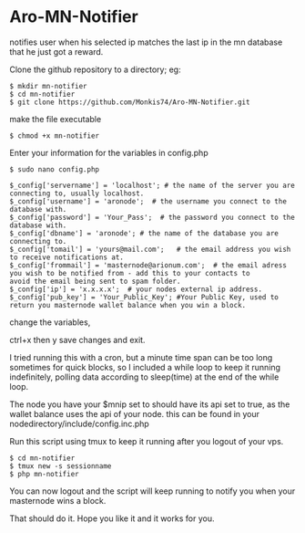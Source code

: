 # Aro-MN-Notifier
notifies user when his selected ip matches the last ip in the mn database that he just got a reward.

Clone the github repository to a directory;
eg: 

    $ mkdir mn-notifier
    $ cd mn-notifier    
    $ git clone https://github.com/Monkis74/Aro-MN-Notifier.git


make the file executable

    $ chmod +x mn-notifier
    

Enter your information for the variables in config.php

    $ sudo nano config.php
    
    $_config['servername'] = 'localhost'; # the name of the server you are connecting to, usually localhost.
    $_config['username'] = 'aronode';  # the username you connect to the database with.
    $_config['password'] = 'Your_Pass';  # the password you connect to the database with.
    $_config['dbname'] = 'aronode'; # the name of the database you are connecting to.
    $_config['tomail'] = 'yours@mail.com';   # the email address you wish to receive notifications at.
    $_config['frommail'] = 'masternode@arionum.com';  # the email adress you wish to be notified from - add this to your contacts to           avoid the email being sent to spam folder.
    $_config['ip'] = 'x.x.x.x';  # your nodes external ip address.
    $_config['pub_key'] = 'Your_Public_Key'; #Your Public Key, used to return you masternode wallet balance when you win a block.


change the variables, 

ctrl+x then y save changes and exit.
    

I tried running this with a cron, but a minute time span can be too long sometimes for quick blocks, so I included a while loop to keep it running indefinitely, polling data according to sleep(time) at the end of the while loop.

The node you have your $mnip set to should have its api set to true, as the wallet balance uses the api of your node.
this can be found in your nodedirectory/include/config.inc.php

Run this script using tmux to keep it running after you logout of your vps.

    $ cd mn-notifier
    $ tmux new -s sessionname
    $ php mn-notifier
    
You can now logout and the script will keep running to notify you when your masternode wins a block.
     


That should do it. Hope you like it and it works for you.
